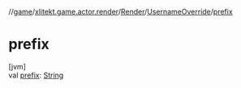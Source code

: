 //[game](../../../../index.md)/[xlitekt.game.actor.render](../../index.md)/[Render](../index.md)/[UsernameOverride](index.md)/[prefix](prefix.md)

# prefix

[jvm]\
val [prefix](prefix.md): [String](https://kotlinlang.org/api/latest/jvm/stdlib/kotlin/-string/index.html)

